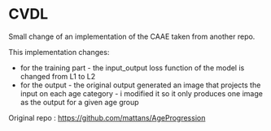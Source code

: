 # CVDL
Small change of an implementation of the CAAE taken from another repo.

This implementation changes:
  - for the training part - the input_output loss function of the model is changed from L1 to L2
  - for the output - the original output generated an image that projects the input on each age category
                   - i modified it so it only produces one image as the output for a given age group
                   
Original repo : https://github.com/mattans/AgeProgression
